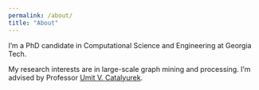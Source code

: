 ```yaml
---
permalink: /about/
title: "About"
---
```


I’m a PhD candidate in Computational Science and Engineering at Georgia Tech.

My research interests are in large-scale graph mining and processing. I’m
advised by Professor [Umit V. Catalyurek](http://cc.gatech.edu/~umit).
